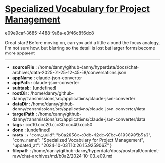 # [Specialized Vocabulary for Project Management](https://claude.ai/chat/b0a2856c-c0db-42dc-97bc-61836985b5a3)

e09e9caf-3685-4488-9a6a-e3f46c856dc8

Great start! Before moving on, can you add a little around the focus analogy, I'm not sure how, but blurring so the detail is lost but larger forms become more apparent

---

* **sourceFile** : /home/danny/github-danny/hyperdata/docs/chat-archives/data-2025-01-25-12-45-58/conversations.json
* **appName** : claude-json-converter
* **appPath** : claude-json-converter
* **subtask** : [undefined]
* **rootDir** : /home/danny/github-danny/transmissions/src/applications/claude-json-converter
* **dataDir** : /home/danny/github-danny/transmissions/src/applications/claude-json-converter/data
* **targetPath** : /home/danny/github-danny/transmissions/src/applications/claude-json-converter/data
* **tags** : ccc10.ccc20.ccc30.ccc40.ccc50
* **done** : [undefined]
* **meta** : {
  "conv_uuid": "b0a2856c-c0db-42dc-97bc-61836985b5a3",
  "conv_name": "Specialized Vocabulary for Project Management",
  "updated_at": "2024-10-03T10:26:15.925906Z"
}
* **filepath** : /home/danny/github-danny/hyperdata/docs/postcraft/content-raw/chat-archives/md/b0a2/2024-10-03_e09.md